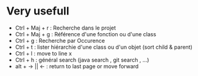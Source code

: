 # Very usefull 

* Ctrl + Maj + r : Recherche dans le projet
* Ctrl + Maj + g : Référence d'une fonction ou d'une class
* Ctrl + g : Recherche par Occurence
* Ctrl + t : lister hiérarchie d'une class ou d'un objet (sort child & parent)
* Ctrl + l : move to line x
* Ctrl + h : général search (java search , git search , ...)
* alt + -> || <- : return to last page or move forward 

